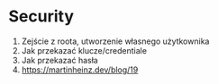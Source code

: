 # Security



1. Zejście z roota, utworzenie własnego użytkownika
2. Jak przekazać klucze/credentiale
3. Jak przekazać hasła
4. https://martinheinz.dev/blog/19